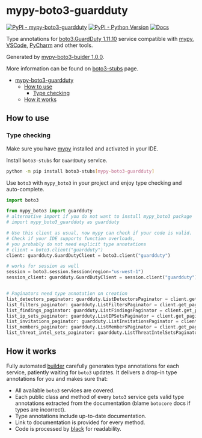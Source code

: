 # mypy-boto3-guardduty

[![PyPI - mypy-boto3-guardduty](https://img.shields.io/pypi/v/mypy-boto3-guardduty.svg?color=blue)](https://pypi.org/project/mypy-boto3-guardduty)
[![PyPI - Python Version](https://img.shields.io/pypi/pyversions/mypy-boto3-guardduty.svg?color=blue)](https://pypi.org/project/mypy-boto3-guardduty)
[![Docs](https://img.shields.io/readthedocs/mypy-boto3-builder.svg?color=blue)](https://mypy-boto3-builder.readthedocs.io/)

Type annotations for
[boto3.GuardDuty 1.11.10](https://boto3.amazonaws.com/v1/documentation/api/1.11.10/reference/services/guardduty.html#GuardDuty) service
compatible with [mypy](https://github.com/python/mypy), [VSCode](https://code.visualstudio.com/),
[PyCharm](https://www.jetbrains.com/pycharm/) and other tools.

Generated by [mypy-boto3-buider 1.0.0](https://github.com/vemel/mypy_boto3_builder).

More information can be found on [boto3-stubs](https://pypi.org/project/boto3-stubs/) page.

- [mypy-boto3-guardduty](#mypy-boto3-guardduty)
  - [How to use](#how-to-use)
    - [Type checking](#type-checking)
  - [How it works](#how-it-works)

## How to use

### Type checking

Make sure you have [mypy](https://github.com/python/mypy) installed and activated in your IDE.

Install `boto3-stubs` for `GuardDuty` service.

```bash
python -m pip install boto3-stubs[mypy-boto3-guardduty]
```

Use `boto3` with `mypy_boto3` in your project and enjoy type checking and auto-complete.

```python
import boto3

from mypy_boto3 import guardduty
# alternative import if you do not want to install mypy_boto3 package
# import mypy_boto3_guardduty as guardduty

# Use this client as usual, now mypy can check if your code is valid.
# Check if your IDE supports function overloads,
# you probably do not need explicit type annotations
# client = boto3.client("guardduty")
client: guardduty.GuardDutyClient = boto3.client("guardduty")

# works for session as well
session = boto3.session.Session(region="us-west-1")
session_client: guardduty.GuardDutyClient = session.client("guardduty")


# Paginators need type annotation on creation
list_detectors_paginator: guardduty.ListDetectorsPaginator = client.get_paginator("list_detectors")
list_filters_paginator: guardduty.ListFiltersPaginator = client.get_paginator("list_filters")
list_findings_paginator: guardduty.ListFindingsPaginator = client.get_paginator("list_findings")
list_ip_sets_paginator: guardduty.ListIPSetsPaginator = client.get_paginator("list_ip_sets")
list_invitations_paginator: guardduty.ListInvitationsPaginator = client.get_paginator("list_invitations")
list_members_paginator: guardduty.ListMembersPaginator = client.get_paginator("list_members")
list_threat_intel_sets_paginator: guardduty.ListThreatIntelSetsPaginator = client.get_paginator("list_threat_intel_sets")
```

## How it works

Fully automated [builder](https://github.com/vemel/mypy_boto3_builder) carefully generates
type annotations for each service, patiently waiting for `boto3` updates. It delivers
a drop-in type annotations for you and makes sure that:

- All available `boto3` services are covered.
- Each public class and method of every `boto3` service gets valid type annotations
  extracted from the documentation (blame `botocore` docs if types are incorrect).
- Type annotations include up-to-date documentation.
- Link to documentation is provided for every method.
- Code is processed by [black](https://github.com/psf/black) for readability.